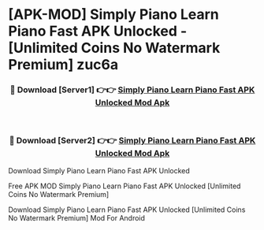 # [APK-MOD] Simply Piano  Learn Piano Fast APK Unlocked - [Unlimited Coins No Watermark Premium] zuc6a



<div align="center">
<h3>🔴 Download [Server1] 👉👉 <a href="https://momento.my/?title=Simply_Piano__Learn_Piano_Fast_APK_Unlocked">Simply Piano  Learn Piano Fast APK Unlocked Mod Apk</a></h3><br>

<h3>🔴 Download [Server2] 👉👉 <a href="https://momento.my/?title=Simply_Piano__Learn_Piano_Fast_APK_Unlocked">Simply Piano  Learn Piano Fast APK Unlocked Mod Apk</a></h3>
</div>



Download Simply Piano  Learn Piano Fast APK Unlocked 

Free APK MOD Simply Piano  Learn Piano Fast APK Unlocked [Unlimited Coins No Watermark Premium]

Download Simply Piano  Learn Piano Fast APK Unlocked [Unlimited Coins No Watermark Premium] Mod For Android

